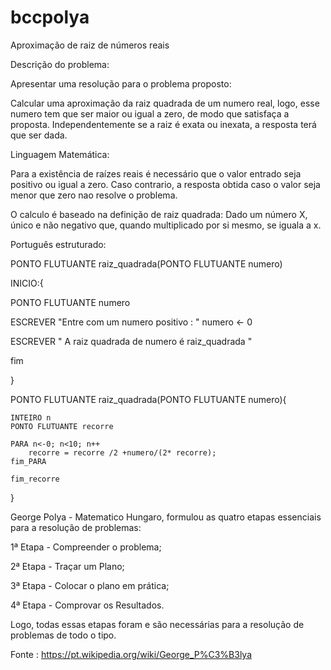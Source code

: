 # bccpolya
Aproximação de raiz de números reais

Descrição do problema:

Apresentar uma resolução para o problema proposto:

Calcular uma aproximação da raiz quadrada de um numero real, logo, esse numero
tem que ser maior ou igual a zero, de modo que satisfaça a proposta.
Independentemente se a raiz é exata ou inexata, a resposta terá que ser dada.

Linguagem Matemática:

Para a existência de raízes reais é necessário que o valor entrado seja positivo
ou igual a zero. Caso contrario, a resposta obtida caso o valor seja menor que
zero nao resolve o problema.

O calculo é baseado na definição de raiz quadrada: 
Dado um número X, único e não negativo que, quando multiplicado
por si mesmo, se iguala a x.

Português estruturado:

PONTO FLUTUANTE raiz_quadrada(PONTO FLUTUANTE numero)

INICIO:{

   PONTO FLUTUANTE numero

   ESCREVER "Entre com um numero positivo : "
   numero <- 0

   ESCREVER " A raiz quadrada de numero é raiz_quadrada "

   fim	


}	
	

  PONTO FLUTUANTE raiz_quadrada(PONTO FLUTUANTE numero){
	
	INTEIRO n
	PONTO FLUTUANTE recorre

	PARA n<-0; n<10; n++
		recorre = recorre /2 +numero/(2* recorre);
	fim_PARA

	fim_recorre
}

George Polya - Matematico Hungaro, formulou as quatro etapas essenciais para a resolução de problemas:

1ª Etapa - Compreender o problema;

2ª Etapa - Traçar um Plano;

3ª Etapa - Colocar o plano em prática;

4ª Etapa - Comprovar os Resultados.

Logo, todas essas etapas foram e são necessárias para a resolução de problemas de todo o tipo.

Fonte : https://pt.wikipedia.org/wiki/George_P%C3%B3lya



